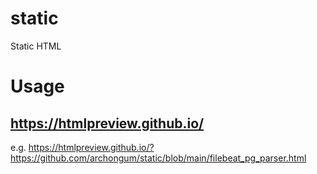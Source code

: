 # static
Static HTML

# Usage

## https://htmlpreview.github.io/

e.g. https://htmlpreview.github.io/?https://github.com/archongum/static/blob/main/filebeat_pg_parser.html
